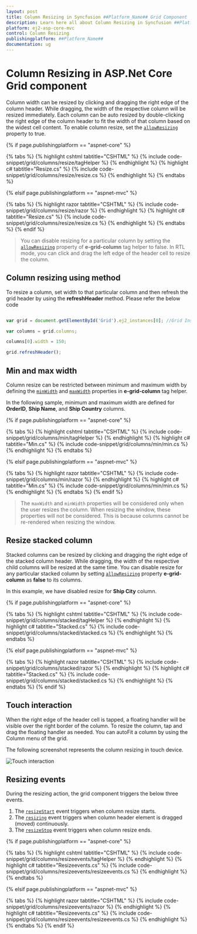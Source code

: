 ```yaml
---
layout: post
title: Column Resizing in Syncfusion ##Platform_Name## Grid Component
description: Learn here all about Column Resizing in Syncfusion ##Platform_Name## Grid component of Syncfusion Essential JS 2 and more.
platform: ej2-asp-core-mvc
control: Column Resizing
publishingplatform: ##Platform_Name##
documentation: ug
---
```


# Column Resizing in ASP.Net Core Grid component

Column width can be resized by clicking and dragging the right edge of the column header. While dragging, the width of the respective column will be resized immediately. Each column can be auto resized by double-clicking the right edge of the column header to fit the width of that column based on the widest cell content. To enable column resize, set the [`allowResizing`](https://help.syncfusion.com/cr/aspnetcore-js2/Syncfusion.EJ2.Grids.Grid.html#Syncfusion_EJ2_Grids_Grid_AllowResizing) property to true.

{% if page.publishingplatform == "aspnet-core" %}

{% tabs %}
{% highlight cshtml tabtitle="CSHTML" %}
{% include code-snippet/grid/columns/resize/tagHelper %}
{% endhighlight %}
{% highlight c# tabtitle="Resize.cs" %}
{% include code-snippet/grid/columns/resize/resize.cs %}
{% endhighlight %}
{% endtabs %}

{% elsif page.publishingplatform == "aspnet-mvc" %}

{% tabs %}
{% highlight razor tabtitle="CSHTML" %}
{% include code-snippet/grid/columns/resize/razor %}
{% endhighlight %}
{% highlight c# tabtitle="Resize.cs" %}
{% include code-snippet/grid/columns/resize/resize.cs %}
{% endhighlight %}
{% endtabs %}
{% endif %}



> You can disable resizing for a particular column by setting the [`allowResizing`](https://help.syncfusion.com/cr/aspnetcore-js2/Syncfusion.EJ2.Grids.GridColumn.html#Syncfusion_EJ2_Grids_GridColumn_AllowResizing) property of **e-grid-column** tag helper to false.
> In RTL mode, you can click and drag the left edge of the header cell to resize the column.

## Column resizing using method

To resize a column, set width to that particular column and then refresh the grid header by using the **refreshHeader** method. Please refer the below code

```javascript

var grid = document.getElementById('Grid').ej2_instances[0]; //Grid Instance

var columns = grid.columns;

columns[0].width = 150;

grid.refreshHeader();

```

## Min and max width

Column resize can be restricted between minimum and maximum width by defining the [`minWidth`](https://help.syncfusion.com/cr/aspnetcore-js2/Syncfusion.EJ2.Grids.GridColumn.html#Syncfusion_EJ2_Grids_GridColumn_MinWidth) and [`maxWidth`](https://help.syncfusion.com/cr/aspnetcore-js2/Syncfusion.EJ2.Grids.GridColumn.html#Syncfusion_EJ2_Grids_GridColumn_MaxWidth) properties in  **e-grid-column** tag helper.

In the following sample, minimum and maximum width are defined for **OrderID**, **Ship Name**, and **Ship Country** columns.

{% if page.publishingplatform == "aspnet-core" %}

{% tabs %}
{% highlight cshtml tabtitle="CSHTML" %}
{% include code-snippet/grid/columns/min/tagHelper %}
{% endhighlight %}
{% highlight c# tabtitle="Min.cs" %}
{% include code-snippet/grid/columns/min/min.cs %}
{% endhighlight %}
{% endtabs %}

{% elsif page.publishingplatform == "aspnet-mvc" %}

{% tabs %}
{% highlight razor tabtitle="CSHTML" %}
{% include code-snippet/grid/columns/min/razor %}
{% endhighlight %}
{% highlight c# tabtitle="Min.cs" %}
{% include code-snippet/grid/columns/min/min.cs %}
{% endhighlight %}
{% endtabs %}
{% endif %}


> The `maxWidth` and `minWidth` properties will be considered only when the user resizes the column. When resizing the window, these properties will not be considered. This is because columns cannot be re-rendered when resizing the window.

## Resize stacked column

Stacked columns can be resized by clicking and dragging the right edge of the stacked column header. While dragging, the width of the respective child columns will be resized at the same time. You can disable resize for any particular stacked column by setting [`allowResizing`](https://help.syncfusion.com/cr/aspnetcore-js2/Syncfusion.EJ2.Grids.Grid.html#Syncfusion_EJ2_Grids_Grid_AllowResizing) property **e-grid-column** as **false** to its columns.

In this example, we have disabled resize for **Ship City** column.

{% if page.publishingplatform == "aspnet-core" %}

{% tabs %}
{% highlight cshtml tabtitle="CSHTML" %}
{% include code-snippet/grid/columns/stacked/tagHelper %}
{% endhighlight %}
{% highlight c# tabtitle="Stacked.cs" %}
{% include code-snippet/grid/columns/stacked/stacked.cs %}
{% endhighlight %}
{% endtabs %}

{% elsif page.publishingplatform == "aspnet-mvc" %}

{% tabs %}
{% highlight razor tabtitle="CSHTML" %}
{% include code-snippet/grid/columns/stacked/razor %}
{% endhighlight %}
{% highlight c# tabtitle="Stacked.cs" %}
{% include code-snippet/grid/columns/stacked/stacked.cs %}
{% endhighlight %}
{% endtabs %}
{% endif %}



## Touch interaction

When the right edge of the header cell is tapped, a floating handler will be visible over the right border of the column. To resize the column, tap and drag the floating handler as needed. You can autoFit a column by using the Column menu of the grid.

The following screenshot represents the column resizing in touch device.

![Touch interaction](../../images/column-resizing.jpg)

## Resizing events

During the resizing action, the grid component triggers the below three events.

1. The [`resizeStart`](https://help.syncfusion.com/cr/aspnetcore-js2/Syncfusion.EJ2.Grids.Grid.html#Syncfusion_EJ2_Grids_Grid_ResizeStart) event triggers when column resize starts.
2. The [`resizing`](https://help.syncfusion.com/cr/aspnetcore-js2/Syncfusion.EJ2.Grids.Grid.html#Syncfusion_EJ2_Grids_Grid_Resizing) event triggers when column header element is dragged (moved) continuously.
3. The [`resizeStop`](https://help.syncfusion.com/cr/aspnetcore-js2/Syncfusion.EJ2.Grids.Grid.html#Syncfusion_EJ2_Grids_Grid_ResizeStop) event triggers when column resize ends.

{% if page.publishingplatform == "aspnet-core" %}

{% tabs %}
{% highlight cshtml tabtitle="CSHTML" %}
{% include code-snippet/grid/columns/resizeevents/tagHelper %}
{% endhighlight %}
{% highlight c# tabtitle="Resizeevents.cs" %}
{% include code-snippet/grid/columns/resizeevents/resizeevents.cs %}
{% endhighlight %}
{% endtabs %}

{% elsif page.publishingplatform == "aspnet-mvc" %}

{% tabs %}
{% highlight razor tabtitle="CSHTML" %}
{% include code-snippet/grid/columns/resizeevents/razor %}
{% endhighlight %}
{% highlight c# tabtitle="Resizeevents.cs" %}
{% include code-snippet/grid/columns/resizeevents/resizeevents.cs %}
{% endhighlight %}
{% endtabs %}
{% endif %}

